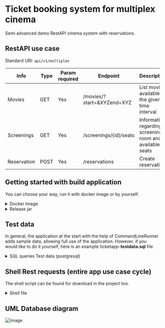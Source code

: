 # Ticket booking system for multiplex cinema
Semi advanced demo RestAPI cinema system with reservations.

## RestAPI use case
Standard URI: `api/v1/multiplex`

| Info | Type | Param required | Endpoint | Description |
| ---- | - | - | -------------| -----------------|
| Movies | GET | Yes | /movies/?start=&XYZend=XYZ | List movies available in the given time interval |
| Screenings | GET | Yes | /screenings/{id}/seats | Information regarding screening room and available seats |
| Reservation | POST | Yes | /reservations | Create reservation |

## Getting started with build application
You can choose your way, run it with docker image or by yourself.

<details><summary>Docker Image</summary>
<p>

Go with simple docker command:

```docker
docker run --name ticket-app --publish 8080:8080 --network=ticket -e SPRING_DATASOURCE_USERNAME=jordan -e SPRING_DATASOURCE_URL=jdbc:postgresql://ticket-postgres:5432/multiplex -e SPRING_DATASOURCE_PASSWORD=password -d jordanmruczynski/ticket-booking-app
```
Depending on your needs, I still leave the command to inicialize the postgres container
```docker
docker run --name ticket-postgres --publish 5432:5432 --network=ticket -e POSTGRES_PASSWORD=password -e POSTGRES_USER=jordan -e POSTGRES_DB=multiplex -d postgres
```

</p> </details>
<details><summary>Release jar</summary>
<p>

1. Download the latest release
2. Run application (remember about overwritting postgres db datasource)
Example:
```command
java -jar ticket.jar --spring.datasource.password=yourPass
```
</p>
</details>

## Test data
In general, the application at the start with the help of CommandLineRunner adds sample data, allowing full use of the application. However, if you would like to do it yourself, here is an example ticketapp-**testdata.sql** file
<details><summary>SQL queries Test data (postgresql)</summary>


```sql
INSERT INTO movies (id, title, description, genre, rating, duration_time) VALUES
(1, 'Avengers: Infinity War', 'The Avengers must stop Thanos...', 'Action', 8.5, 160),
(2, 'The Godfather', 'The aging patriarch of an organized crime dynasty...', 'Drama', 9.2, 125),
(3, 'Forrest Gump', 'The presidencies of Kennedy and Johnson...', 'Drama', 8.8, 110);

INSERT INTO screening_rooms (id, name) VALUES
(1, 'Room A'),
(2, 'Room B'),
(3, 'Room C');

INSERT INTO screenings (id, movie_id, screening_room_id, screening_start_time) VALUES (1, 1, 1, '2023-11-10 15:00:00');
INSERT INTO screenings (id, movie_id, screening_room_id, screening_start_time) VALUES (2, 2, 2, '2023-11-10 20:00:00');
INSERT INTO screenings (id, movie_id, screening_room_id, screening_start_time) VALUES (3, 3, 1, '2023-11-10 13:00:00');
INSERT INTO screenings (id, movie_id, screening_room_id, screening_start_time) VALUES (3, 4, 3, '2023-11-10 14:00:00');

INSERT INTO seats(id, number, screening_room_id, row) VALUES (1, 1, 1, 'I');
INSERT INTO seats(id, number, screening_room_id, row) VALUES (2, 2, 1, 'I');
INSERT INTO seats(id, number, screening_room_id, row) VALUES (3, 3, 1, 'I');
INSERT INTO seats(id, number, screening_room_id, row) VALUES (4, 4, 1, 'I');
INSERT INTO seats(id, number, screening_room_id, row) VALUES (5, 5, 1, 'I');
```
</details>

## Shell Rest requests (entire app use case cycle)
The shell script can be found for download in the project too.

<details><summary>Shell file</summary>


```bash
#!/bin/bash

# Wyświetlenie filmów wraz z czasami ich wyświetlania (use case 1 & 2)
echo "Komentarz: wyświetlenie filmów wraz z czasami ich wyświetlania w przedziale czasowym (use case 1 & 2)"
curl --location 'http://localhost:8080/api/v1/multiplex/movies?start=2023-11-10T10%3A00%3A00&end=2023-11-10T17%3A00%3A00'
echo -e "\n"

# Przerwa między żądaniami
sleep 1

# Wyświetlenie dostępnych siedzeń i nazwy pokoju (use case 3 & 4)
echo "Komentarz: wyświetlenie dostępnych siedzeń i nazwa pokoju (use case 3 & 4)"
curl --location 'http://localhost:8080/api/v1/multiplex/screenings/1/seats'
echo -e "\n"

# Przerwa między żądaniami
sleep 1

# Stworzenie rezerwacji (use case 5 & 6)
echo "Komentarz: stworzenie rezerwacji (use case 5 & 6)"
curl --location 'http://localhost:8080/api/v1/multiplex/reservations' \
--header 'Content-Type: application/json' \
--data '{
  "name": "Jon",
  "surname": "Mruczyńskił-Gokk",
  "screeningId": 1,
  "tickets": [
    {
      "seatId": 1,
      "ticketType": "ADULT"
    },
    {
      "seatId": 2,
      "ticketType": "ADULT"
    }
  ]
}'
echo -e "\n"

# Przerwa między żądaniami
sleep 1

# Walidacja rezerwacji (proba rezerwacji juz zajetego miejsca)
echo "Walidacja rezerwacji 1: Proba rezerwacji miejsca zajetego"
curl --location 'http://localhost:8080/api/v1/multiplex/reservations' \
--header 'Content-Type: application/json' \
--data '{
  "name": "Jordan",
  "surname": "Muczyńskił-Gokk",
  "screeningId": 1,
  "tickets": [
    {
      "seatId": 1,
      "ticketType": "ADULT"
    }
  ]
}'
echo -e "\n"

# Przerwa między wątkami
sleep 1

# Walidacja rezerwacji (proba pozostawienia pustego niezarezerwowanego przez nikogo miejsca, miedzy rezerwacjami)
echo "Walidacja rezerwacji 2: Proba pozostawienia wolnego miejsca miedzy rezerwowanymi, ktore nie jest zarezerwowane"
curl --location 'http://localhost:8080/api/v1/multiplex/reservations' \
--header 'Content-Type: application/json' \
--data '{
  "name": "Jordan",
  "surname": "Muczyńskił-Gokk",
  "screeningId": 1,
  "tickets": [
    {
      "seatId": 3,
      "ticketType": "ADULT"
    },
    {
      "seatId": 5,
      "ticketType": "ADULT"
    }
  ]
}'
echo -e "\n"

# Przerwa między wątkami
sleep 1

# Walidacja rezerwacji (proba rezerwacji z imieniem oraz nazwiskiem zaczynajacych sie z malej litery)
echo "Walidacja rezerwacji 3: Proba rezerwacji z imieniem oraz nazwiskiem zaczynajacych sie z malej litery"
curl --location 'http://localhost:8080/api/v1/multiplex/reservations' \
--header 'Content-Type: application/json' \
--data '{
  "name": "jordan",
  "surname": "muczyńskił-Gokk",
  "screeningId": 1,
  "tickets": [
    {
      "seatId": 3,
      "ticketType": "ADULT"
    }
  ]
}'
echo -e "\n"
```
</details>

## UML Database diagram
![image](https://github.com/jordanmruczynski/ticket-booking-app/assets/50798031/0bcd071c-9648-4b7b-88e1-7985a35281fa)





















